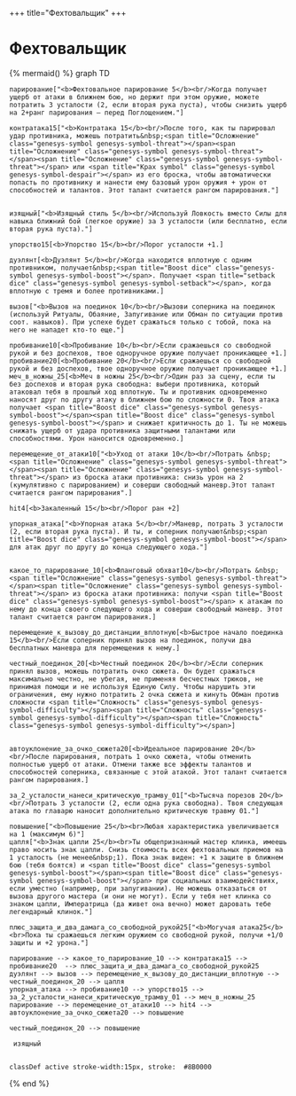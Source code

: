 +++
title="Фехтовальщик"
+++

Фехтовальщик
===

{% mermaid() %}
graph TD

    парирование["<b>Фехтовальное парирование 5</b><br/>Когда получает ущерб от атаки в ближнем бою, но держит при этом оружие, можете потратить 3 усталости (2, если вторая рука пуста), чтобы снизить ущерб на 2+ранг парирования — перед Поглощением."]

    контратака15["<b>Контратака 15</b><br/>После того, как ты парировал удар противника, можешь потратить&nbsp;<span title="Осложнение" class="genesys-symbol genesys-symbol-threat"></span><span title="Осложнение" class="genesys-symbol genesys-symbol-threat"></span><span title="Осложнение" class="genesys-symbol genesys-symbol-threat"></span> или <span title="Крах symbol" class="genesys-symbol genesys-symbol-despair"></span> из его броска, чтобы автоматически попасть по противнику и нанести ему базовый урон оружия + урон от способностей и талантов. Этот талант считается рангом парирования."]

    
    изящный["<b>Изящный стиль 5</b><br/>Используй Ловкость вместо Силы для навыка ближний бой (легкое оружие) за 3 усталости (или бесплатно, если вторая рука пуста)."]

    упорство15[<b>Упорство 15</b><br/>Порог усталости +1.]

    дуэлянт[<b>Дуэлянт 5</b><br/>Когда находится вплотную с одним противником, получает&nbsp;<span title="Boost dice" class="genesys-symbol genesys-symbol-boost"></span>. Получает <span title="setback dice" class="genesys-symbol genesys-symbol-setback"></span>, когда вплотную с тремя и более противниками.]

    вызов["<b>Вызов на поединок 10</b><br/>Вызови соперника на поединок (используй Ритуалы, Обаяние, Запугивание или Обман по ситуации против соот. навыков). При успехе будет сражаться только с тобой, пока на него не нападет кто-то еще."]

    пробивание10[<b>Пробивание 10</b><br/>Если сражаешься со свободной рукой и без доспехов, твое одноручное оружие получает проникающее +1.]
    пробивание20[<b>Пробивание 20</b><br/>Если сражаешься со свободной рукой и без доспехов, твое одноручное оружие получает проникающее +1.]
    меч_в_ножны_25[<b>Меч в ножны 25</b><br/>Один раз за сцену, если ты без доспехов и вторая рука свободна: выбери противника, который атаковал тебя в прошлый ход вплотную. Ты и противник одновременно наносят друг по другу атаку в ближнем бою по сложности 0. Твоя атака получает <span title="Boost dice" class="genesys-symbol genesys-symbol-boost"></span><span title="Boost dice" class="genesys-symbol genesys-symbol-boost"></span> и снижает критичность до 1. Ты не можешь снижать ущерб от удара противника защитными талантами или способностями. Урон наносится одновременно.]

    перемещение_от_атаки10["<b>Уход от атаки 10</b><br/>Потрать &nbsp;<span title="Осложнение" class="genesys-symbol genesys-symbol-threat"></span><span title="Осложнение" class="genesys-symbol genesys-symbol-threat"></span> из броска атаки противника: снизь урон на 2 (кумулятивно с парированием) и соверши свободный маневр.Этот талант считается рангом парирования".]

    hit4[<b>Закаленный 15</b><br/>Порог ран +2]

    упорная_атака["<b>Упорная атака 5</b><br/>Маневр, потрать 3 усталости (2, если вторая рука пуста). И ты, и соперник получают&nbsp;<span title="Boost dice" class="genesys-symbol genesys-symbol-boost"></span> для атак друг по другу до конца следующего хода."]

    
    какое_то_парирование_10[<b>Фланговый обхват10</b><br/>Потрать &nbsp;<span title="Осложнение" class="genesys-symbol genesys-symbol-threat"></span><span title="Осложнение" class="genesys-symbol genesys-symbol-threat"></span> из броска атаки противника: получи <span title="Boost dice" class="genesys-symbol genesys-symbol-boost"></span> к атакам по нему до конца своего следующего хода и соверши свободный маневр. Этот талант считается рангом парирования.]

    перемещение_к_вызову_до_дистанции_вплотную[<b>Быстрое начало поединка 15</b><br/>Если соперник принял вызов на поединок, получи два бесплатных маневра для перемещения к нему.]

    честный_поединок_20[<b>Честный поединок 20</b><br/>Если соперник принял вызов, можешь потратить очко сюжета. Он будет сражаться максимально честно, не убегая, не применяя бесчестных трюков, не принимая помощи и не используя Единую Силу. Чтобы нарушить эти ограничения, ему нужно потратить 2 очка сюжета и кинуть Обман против сложности <span title="Сложность" class="genesys-symbol genesys-symbol-difficulty"></span><span title="Сложность" class="genesys-symbol genesys-symbol-difficulty"></span><span title="Сложность" class="genesys-symbol genesys-symbol-difficulty"></span>]

    
    автоуклонение_за_очко_сюжета20[<b>Идеальное парирование 20</b><br/>После парирования, потрать 1 очко сюжета, чтобы отменить полностью ущерб от атаки. Отмени также все эффекты талантов и способностей соперника, связанные с этой атакой. Этот талант считается рангом парирования.]

    за_2_усталости_нанеси_критическую_трамву_01["<b>Тысяча порезов 20</b><br/>Потрать 3 усталости (2, если одна рука свободна). Твоя следующая атака по главарю наносит дополнительно критическую травму 01."]

    повышение["<b>Повышение 25</b><br>Любая характеристика увеличивается на 1 (максимум 6)"]
    цапля["<b>Знак цапли 25</b><br>Ты общепризнанный мастер клинка, имеешь право носить знак цапли. Снизь стоимость всех фехтовальных приемов на 1 усталость (не менее&nbsp;1). Пока знак виден: +1 к защите в ближнем бою (тебя боятся) и <span title="Boost dice" class="genesys-symbol genesys-symbol-boost"></span><span title="Boost dice" class="genesys-symbol genesys-symbol-boost"></span> при социальных взаимодействиях, если уместно (например, при запугивании). Не можешь отказаться от вызова другого мастера (и они не могут). Если у тебя нет клинка со знаком цапли, Императрица (да живет она вечно) может даровать тебе легендарный клинок."]

    плюс_защита_и_два_дамага_со_свободной_рукой25["<b>Могучая атака25</b><br>Пока ты сражаешься легким оружием со свободной рукой, получи +1/0 защиты и +2 урона."]

    парирование --> какое_то_парирование_10 --> контратака15 --> пробивание20  --> плюс_защита_и_два_дамага_со_свободной_рукой25
    дуэлянт --> вызов --> перемещение_к_вызову_до_дистанции_вплотную --> честный_поединок_20 --> цапля
    упорная_атака --> пробивание10 --> упорство15 --> за_2_усталости_нанеси_критическую_трамву_01 --> меч_в_ножны_25
    парирование --> перемещение_от_атаки10 --> hit4 --> автоуклонение_за_очко_сюжета20 --> повышение

    честный_поединок_20 --> повышение

     изящный


    classDef active stroke-width:15px, stroke: 	#8B0000
{% end %}